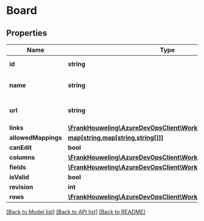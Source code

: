 # Board

## Properties
Name | Type | Description | Notes
------------ | ------------- | ------------- | -------------
**id** | **string** | Id of the resource | [optional] 
**name** | **string** | Name of the resource | [optional] 
**url** | **string** | Full http link to the resource | [optional] 
**links** | [**\FrankHouweling\AzureDevOpsClient\Work\Model\ReferenceLinks**](ReferenceLinks.md) |  | [optional] 
**allowedMappings** | [**map[string,map[string,string[]]]**](map.md) |  | [optional] 
**canEdit** | **bool** |  | [optional] 
**columns** | [**\FrankHouweling\AzureDevOpsClient\Work\Model\BoardColumn[]**](BoardColumn.md) |  | [optional] 
**fields** | [**\FrankHouweling\AzureDevOpsClient\Work\Model\BoardFields**](BoardFields.md) |  | [optional] 
**isValid** | **bool** |  | [optional] 
**revision** | **int** |  | [optional] 
**rows** | [**\FrankHouweling\AzureDevOpsClient\Work\Model\BoardRow[]**](BoardRow.md) |  | [optional] 

[[Back to Model list]](../README.md#documentation-for-models) [[Back to API list]](../README.md#documentation-for-api-endpoints) [[Back to README]](../README.md)


